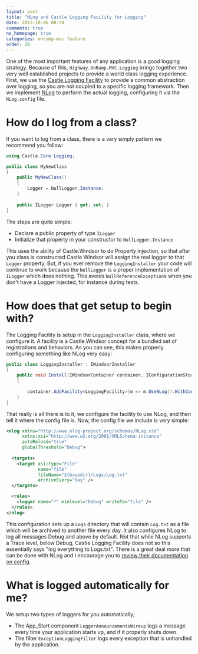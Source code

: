 ```yaml
---
layout: post
title: "NLog and Castle Logging Facility for Logging"
date: 2013-10-06 08:50
comments: true
no_homepage: true
categories: onramp-mvc feature
order: 20
---
```


One of the most important features of any application is a good logging strategy.  Because of this, `Highway.OnRamp.MVC.Logging` brings together two very well established projects to provide a world class logging experience.  First, we use the [Castle Logging Facility][clf] to provide a common abstraction over logging, so you are not coupled to a specific logging framework.  Then we implement [NLog] to perform the actual logging, configuring it via the `NLog.config` file.

# How do I log from a class?

If you want to log from a class, there is a very simply pattern we recommend you follow:

``` csharp
using Castle.Core.Logging;

public class MyNewClass
{
	public MyNewClass()
	{
		Logger = NullLogger.Instance;
	}
	
	public ILogger Logger { get; set; }
}
```

The steps are quite simple:

* Declare a public property of type `ILogger`
* Initialize that property in your constructor to `NullLogger.Instance`

This uses the ability of Castle.Windsor to do Property injection, so that after you class is constructed Castle Windsor will assign the real logger to that `Logger` property.  But, if you ever remove the `LoggingInstaller` your code will continue to work because the `NullLogger` is a proper implementation of `ILogger` which does nothing.  This avoids `NullReferenceException`s when you don't have a Logger injected, for instance during tests.

# How does that get setup to begin with?

The Logging Facility is setup in the `LoggingInstaller` class, where we configure it.  A facility is a Castle.Windsor concept for a bundled set of registrations and behaviors.  As you can see, this makes properly configuring something like NLog very easy:

``` csharp
public class LoggingInstaller : IWindsorInstaller
{
    public void Install(IWindsorContainer container, IConfigurationStore store)
    {
        
        container.AddFacility<LoggingFacility>(m => m.UseNLog().WithConfig("NLog.config"));
    }
}
```

That really is all there is to it, we configure the facility to use NLog, and then tell it where the config file is.  Now, the config file we include is very simple:

``` xml
<nlog xmlns="http://www.nlog-project.org/schemas/NLog.xsd"
      xmlns:xsi="http://www.w3.org/2001/XMLSchema-instance"
      autoReload="true"
      globalThreshold="Debug">
  
  <targets>
    <target xsi:type="File"
            name="file"
            fileName="${basedir}/Logs/Log.txt"
            archiveEvery="Day" />
  </targets>

  <rules>
    <logger name="*" minlevel="Debug" writeTo="file" />
  </rules>
</nlog>
```

This configuration sets up a `Logs` directory that will contain `Log.txt` as a file which will be archived to another file every day.  It also configures NLog to log all messages Debug and above by default.  Not that while NLog supports a Trace level, below Debug, Castle Logging Facility does not so this essentially says "log everything to Logs.txt".  There is a great deal more that can be done with NLog and I encourage you to [review their documentation on config][nlogconfig].

# What is logged automatically for me?

We setup two types of loggers for you automatically;

* The App_Start component `LoggerAnnouncementsWireup` logs a message every time your application starts up, and if it properly shuts down.
* The filter `ExceptionLoggingFilter` logs every exception that is unhandled by the application.


[clf]:						http://docs.castleproject.org/Windsor.Logging-Facility.ashx
[NLog]:						http://nlog-project.org/
[nlogconfig]:			https://github.com/nlog/nlog/wiki